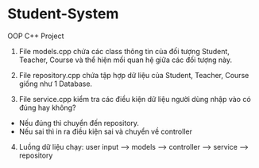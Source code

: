 # Student-System

OOP C++ Project

1. File models.cpp chứa các class thông tin của đối tượng Student, Teacher, Course và thể hiện mối quan hệ giữa các đối tượng này.

2. File repository.cpp chứa tập hợp dữ liệu của Student, Teacher, Course giống như 1 Database.

3. File service.cpp kiểm tra các điều kiện dữ liệu người dùng nhập vào có đúng hay không?

-   Nếu đúng thì chuyển đến repository.
-   Nếu sai thì in ra điều kiện sai và chuyển về controller

4. Luồng dữ liệu chạy:
   user input --> models --> controller --> service --> repository
